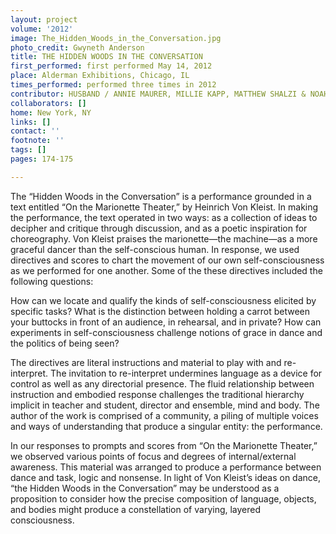 ```yaml
---
layout: project
volume: '2012'
image: The_Hidden_Woods_in_the_Conversation.jpg
photo_credit: Gwyneth Anderson
title: THE HIDDEN WOODS IN THE CONVERSATION
first_performed: first performed May 14, 2012
place: Alderman Exhibitions, Chicago, IL
times_performed: performed three times in 2012
contributor: HUSBAND / ANNIE MAURER, MILLIE KAPP, MATTHEW SHALZI & NOAH FURMAN
collaborators: []
home: New York, NY
links: []
contact: ''
footnote: ''
tags: []
pages: 174-175

---
```


The “Hidden Woods in the Conversation” is a performance grounded in a text entitled “On the Marionette Theater,” by Heinrich Von Kleist. In making the performance, the text operated in two ways: as a collection of ideas to decipher and critique through discussion, and as a poetic inspiration for choreography. Von Kleist praises the marionette—the machine—as a more graceful dancer than the self-conscious human. In response, we used directives and scores to chart the movement of our own self-consciousness as we performed for one another. Some of the these directives included the following questions:

How can we locate and qualify the kinds of self-consciousness elicited by specific tasks? What is the distinction between holding a carrot between your buttocks in front of an audience, in rehearsal, and in private? How can experiments in self-consciousness challenge notions of grace in dance and the politics of being seen?

The directives are literal instructions and material to play with and re-interpret. The invitation to re-interpret undermines language as a device for control as well as any directorial presence. The fluid relationship between instruction and embodied response challenges the traditional hierarchy implicit in teacher and student, director and ensemble, mind and body. The author of the work is comprised of a community, a piling of multiple voices and ways of understanding that produce a singular entity: the performance.

In our responses to prompts and scores from “On the Marionette Theater,” we observed various points of focus and degrees of internal/external awareness. This material was arranged to produce a performance between dance and task, logic and nonsense. In light of Von Kleist’s ideas on dance, “the Hidden Woods in the Conversation” may be understood as a proposition to consider how the precise composition of language, objects, and bodies might produce a constellation of varying, layered consciousness.
